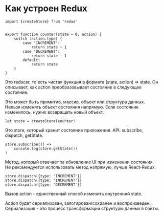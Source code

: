 # Как устроен Redux


```
import {createStore} from 'redux'


export function counter(state = 0, action) {
    switch (action.type) {
        case 'INCREMENT':
            return state + 1
        case 'DECREMENT':
            return state - 1
        default:
            return state
    }
}
```
Это reducer, то есть чистая функция в формате (state, action) => state. Он описывает, как action преобразовывает состояние в следующее состояние.  

Это может быть примитив, массив, объект или структура данных. Нельзя изменять объект состояния напрямую. Если состояние изменилось, нужно возвращать новый объект.


```
let store = createStore(counter)
```  
  
    
 Это store, который хранит состояние приложения.
 API: subscribe, dispatch, getState.


```
store.subscribe(() =>
    console.log(store.getState())
)
```

 Метод, который отвечает за обновление UI при изменении состояния.  
 Не рекомендуется использовать метод напрямую, лучше React-Redux.

```
store.dispatch({type: 'INCREMENT'})
store.dispatch({type: 'INCREMENT'})
store.dispatch({type: 'DECREMENT'})
```


Вызов action - единственный способ изменить внутренний state.  
   
Action будет сериализован, залогирован/сохранен и воспроизведен.  
Сериализация - это процесс трансформации структуры данных в байты.
